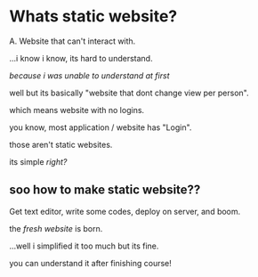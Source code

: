# Whats static website?

A. Website that can't interact with.

...i know i know, its hard to understand.

*because i was unable to understand at first*

well but its basically "website that dont change view per person".

which means website with no logins.

you know, most application / website has "Login".

those aren't static websites.

its simple _right?_

## soo how to make static website??

Get text editor, write some codes, deploy on server, and boom.

the _fresh website_ is born.

...well i simplified it too much but its fine.

you can understand it after finishing course!